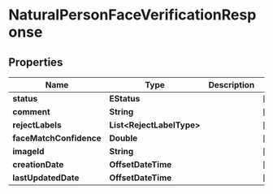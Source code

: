 

# NaturalPersonFaceVerificationResponse


## Properties

| Name | Type | Description | Notes |
|------------ | ------------- | ------------- | -------------|
|**status** | **EStatus** |  |  [optional] |
|**comment** | **String** |  |  [optional] |
|**rejectLabels** | **List&lt;RejectLabelType&gt;** |  |  [optional] |
|**faceMatchConfidence** | **Double** |  |  [optional] |
|**imageId** | **String** |  |  [optional] |
|**creationDate** | **OffsetDateTime** |  |  [optional] |
|**lastUpdatedDate** | **OffsetDateTime** |  |  [optional] |



